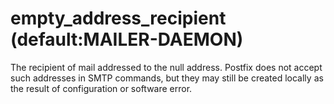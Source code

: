 # empty_address_recipient (default:MAILER-DAEMON) 


The recipient of mail addressed to the null address.  Postfix does
not accept such addresses in SMTP commands, but they may still be
created locally as the result of configuration or software error.




